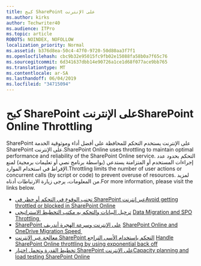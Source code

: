 ```yaml
---
title: كبح SharePoint على الإنترنت
ms.author: kirks
author: Techwriter40
ms.audience: ITPro
ms.topic: article
ROBOTS: NOINDEX, NOFOLLOW
localization_priority: Normal
ms.assetid: b376d8ea-50c4-47f0-9720-50d80aa3f7f1
ms.openlocfilehash: cbc9b32e95015fc9fb02e15088fa58b0a7f65c76
ms.sourcegitcommit: 6d341637dbb14e90726a1ce1d68f077ace9bb765
ms.translationtype: MT
ms.contentlocale: ar-SA
ms.lasthandoff: 06/04/2019
ms.locfileid: "34715094"
---
```

# <a name="sharepoint-online-throttling"></a><span data-ttu-id="ba275-102">كبح SharePoint على الإنترنت</span><span class="sxs-lookup"><span data-stu-id="ba275-102">SharePoint Online Throttling</span></span>

<p><span data-ttu-id="ba275-103">SharePoint على الإنترنت يستخدم التحكم للمحافظة على أفضل أداء وموثوقية الخدمة SharePoint على الإنترنت.</span><span class="sxs-lookup"><span data-stu-id="ba275-103">SharePoint Online uses throttling to maintain optimal performance and reliability of the SharePoint Online service.</span></span> <span data-ttu-id="ba275-104">التحكم بحدود عدد إجراءات المستخدم أو المتزامنة يستدعي (بواسطة برنامج نصي أو تعليمات برمجية) لمنع الإفراط في استخدام الموارد.</span><span class="sxs-lookup"><span data-stu-id="ba275-104">Throttling limits the number of user actions or concurrent calls (by script or code) to prevent overuse of resources.</span></span> <span data-ttu-id="ba275-105">لمزيد من المعلومات، يرجى زيارة الارتباطات أدناه.</span><span class="sxs-lookup"><span data-stu-id="ba275-105">For more information, please visit the links below.</span></span></p> <ul> <li style="font-weight: 400;"><span data-ttu-id="ba275-106"><a href="https://docs.microsoft.com/en-us/sharepoint/dev/general-development/how-to-avoid-getting-throttled-or-blocked-in-sharepoint-online">تجنب الوقوع في التحكم أو حظر في SharePoint عبر إنترنت</a></span><span class="sxs-lookup"><span data-stu-id="ba275-106"><a href="https://docs.microsoft.com/en-us/sharepoint/dev/general-development/how-to-avoid-getting-throttled-or-blocked-in-sharepoint-online">Avoid getting throttled or blocked in SharePoint Online</a></span></span></li> <li style="font-weight: 400;"><span data-ttu-id="ba275-107"><a href="https://blogs.technet.microsoft.com/sposupport/2017/08/12/data-migration-and-spo-service-throttling/">ترحيل البيانات والتحكم به مكتب التخطيط الاستراتيجي</a>&nbsp;</span><span class="sxs-lookup"><span data-stu-id="ba275-107"><a href="https://blogs.technet.microsoft.com/sposupport/2017/08/12/data-migration-and-spo-service-throttling/">Data Migration and SPO Throttling </a>&nbsp;</span></span></li> <li style="font-weight: 400;"><span data-ttu-id="ba275-108"><a href="https://docs.microsoft.com/en-us/sharepointmigration/sharepoint-online-and-onedrive-migration-speed">SharePoint على الإنترنت وسرعة الهجرة أندريف</a>&nbsp;</span><span class="sxs-lookup"><span data-stu-id="ba275-108"><a href="https://docs.microsoft.com/en-us/sharepointmigration/sharepoint-online-and-onedrive-migration-speed">SharePoint Online and OneDrive Migration Speed </a>&nbsp;</span></span></li> <li style="font-weight: 400;"><span data-ttu-id="ba275-109"><a href="https://docs.microsoft.com/en-us/sharepoint/dev/solution-guidance/handle-sharepoint-online-throttling-by-using-exponential-back-off">معالجة عبر الإنترنت SharePoint التحكم باستخدام الأسى التراجع</a>&nbsp;</span><span class="sxs-lookup"><span data-stu-id="ba275-109"><a href="https://docs.microsoft.com/en-us/sharepoint/dev/solution-guidance/handle-sharepoint-online-throttling-by-using-exponential-back-off">Handle SharePoint Online throttling by using exponential back off</a>&nbsp;</span></span></li> <li style="font-weight: 400;"><span data-ttu-id="ba275-110"><a href="https://support.office.com/en-us/article/Capacity-planning-and-load-testing-SharePoint-Online-c932bd9b-fb9a-47ab-a330-6979d03688c0">تخطيط القدرة وتحمل اختبار SharePoint على الإنترنت</a></span><span class="sxs-lookup"><span data-stu-id="ba275-110"><a href="https://support.office.com/en-us/article/Capacity-planning-and-load-testing-SharePoint-Online-c932bd9b-fb9a-47ab-a330-6979d03688c0">Capacity planning and load testing SharePoint Online</a></span></span></li> </ul> <p>&nbsp;</p>

